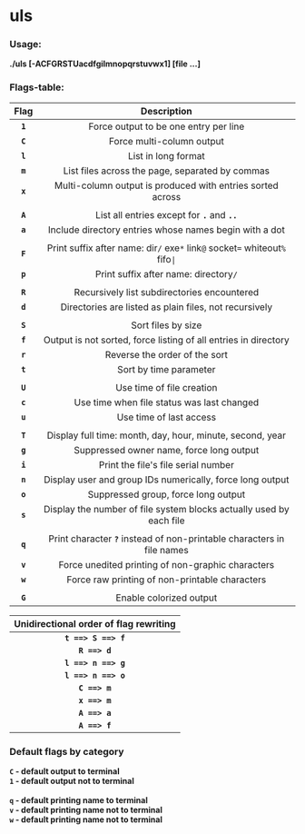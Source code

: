 # uls

### Usage:
**./uls [-ACFGRSTUacdfgilmnopqrstuvwx1] [file ...]**

### Flags-table:

| Flag  |                        Description                                    |
|:-----:|:---------------------------------------------------------------------:|
|**`1`**| Force output to be one entry per line                                 |
|**`C`**| Force multi-column output                                             |
|**`l`**| List in long format                                                   |
|**`m`**| List files across the page, separated by commas                       |
|**`x`**| Multi-column output is produced with entries sorted across            |
|       |                                                                       |
|**`A`**| List all entries except for **`.`** and **`..`**                      |
|**`a`**| Include directory entries whose names begin with a dot                |
|       |                                                                       |
|**`F`**| Print suffix after name: dir`/` exe`*` link`@` socket`=` whiteout`%` fifo`\|`|
|**`p`**| Print suffix after name: directory`/`                                 |
|       |                                                                       |
|**`R`**| Recursively list subdirectories encountered                           |
|**`d`**| Directories are listed as plain files, not recursively                |
|       |                                                                       |
|**`S`**| Sort files by size                                                    |
|**`f`**| Output is not sorted, force listing of all entries in directory       |
|**`r`**| Reverse the order of the sort                                         |
|**`t`**| Sort by time parameter                                                |
|       |                                                                       |
|**`U`**| Use time of file creation                                             |
|**`c`**| Use time when file status was last changed                            |
|**`u`**| Use time of last access                                               |
|       |                                                                       |
|**`T`**| Display full time: month, day, hour, minute, second, year             |
|**`g`**| Suppressed owner name, force long output                              |
|**`i`**| Print the file's file serial number                                   |
|**`n`**| Display user and group IDs numerically, force long output             |
|**`o`**| Suppressed group, force long output                                   |
|**`s`**| Display the number of file system blocks actually used by each file   |
|       |                                                                       |
|**`q`**| Print character **`?`** instead of non-printable characters in file names|
|**`v`**| Force unedited printing of non-graphic characters                     |
|**`w`**| Force raw printing of non-printable characters                        |
|       |                                                                       |
|**`G`**| Enable colorized output                                               

|           Unidirectional order of flag rewriting          |
|:---------------------------------------------------------:|
|**`t ==> S ==> f`**                                        |
|**`R ==> d`**                                              |
|**`l ==> n ==> g`**                                        |
|**`l ==> n ==> o`**                                        |
|**`C ==> m`**                                              |
|**`x ==> m`**                                              |
|**`A ==> a`**                                              |
|**`A ==> f`**                                              |

### Default flags by category

**`C` - default output to terminal**\
**`1` - default output not to terminal**\
\
**`q` - default printing name to terminal**\
**`v` - default printing name not to terminal**\
**`w` - default printing name not to terminal**
